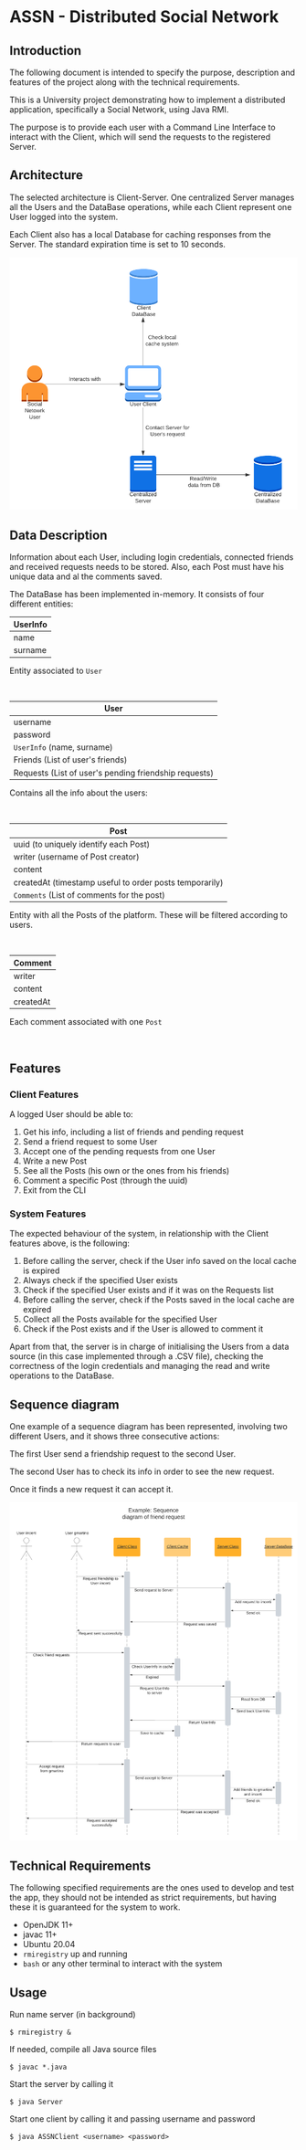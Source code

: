 # ASSN - Distributed Social Network

## Introduction

The following document is intended to specify the purpose, description and features of the project along with the
technical requirements.

This is a University project demonstrating how to implement a distributed application, specifically a Social Network,
using Java RMI.

The purpose is to provide each user with a Command Line Interface to interact with the Client, which will send the
requests to the registered Server.

## Architecture

The selected architecture is Client-Server. One centralized Server manages all the Users and the 
DataBase operations, while each Client represent one User logged into the system.

Each Client also has a local Database for caching responses from the Server. The standard expiration 
time is set to 10 seconds.

<img src="architecture.png">

## Data Description

Information about each User, including login credentials, connected friends and received requests needs to be stored.
Also, each Post must have his unique data and al the comments saved.

The DataBase has been implemented in-memory. It consists of four different entities:

| UserInfo |
|----------|
| name     |
| surname  |

Entity associated to `User`

<br>

| User                                                  |
|-------------------------------------------------------|
| username                                              |
| password                                              |
| `UserInfo` (name, surname)                            |
| Friends (List of user's friends)                      |
| Requests (List of user's pending friendship requests) |

Contains all the info about the users:

<br>

| Post                                                    |
|---------------------------------------------------------|
| uuid (to uniquely identify each Post)                   |
| writer (username of Post creator)                       |
| content                                                 |
| createdAt (timestamp useful to order posts temporarily) |
| `Comments` (List of comments for the post)              |

Entity with all the Posts of the platform. These will be filtered according to users.

<br>

| Comment   |
|-----------|
| writer    |
| content   |
| createdAt |

Each comment associated with one `Post`

<br>

## Features

### Client Features

A logged User should be able to:

1. Get his info, including a list of friends and pending request
2. Send a friend request to some User
3. Accept one of the pending requests from one User
4. Write a new Post
5. See all the Posts (his own or the ones from his friends)
6. Comment a specific Post (through the uuid)
7. Exit from the CLI

### System Features

The expected behaviour of the system, in relationship with the Client features above,
is the following:

1. Before calling the server, check if the User info saved on the local cache is expired
2. Always check if the specified User exists
3. Check if the specified User exists and if it was on the Requests list
4. Before calling the server, check if the Posts saved in the local cache are expired
5. Collect all the Posts available for the specified User
6. Check if the Post exists and if the User is allowed to comment it

Apart from that, the server is in charge of initialising the Users from a data source (in this
case implemented through a .CSV file), checking the correctness of the login credentials and
managing the read and write operations to the DataBase.

## Sequence diagram

One example of a sequence diagram has been represented, involving two different Users, and it shows 
three consecutive actions:

The first User send a friendship request to the second User.

The second User has to check its info in order to see the new request.

Once it finds a new request it can accept it.

<img src="use_case.png" alt="">

## Technical Requirements

The following specified requirements are the ones used to develop and test the app, they should not be intended as
strict requirements, but having these it is guaranteed for the system to work.

- OpenJDK 11+
- javac 11+
- Ubuntu 20.04
- `rmiregistry` up and running
- `bash` or any other terminal to interact with the system



## Usage

Run name server (in background)

```shell
$ rmiregistry &
```

If needed, compile all Java source files

```shell
$ javac *.java
```

Start the server by calling it

```shell
$ java Server
```

Start one client by calling it and passing username and password

```shell
$ java ASSNClient <username> <password>
```